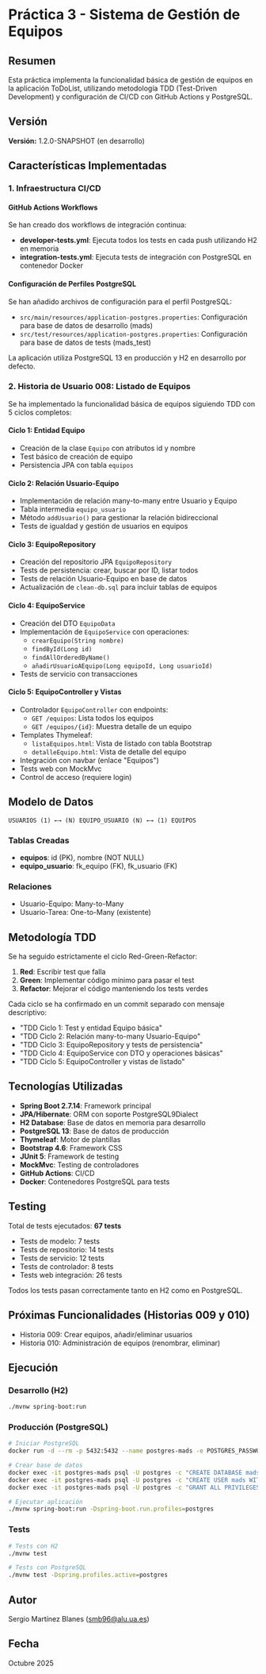 # Práctica 3 - Sistema de Gestión de Equipos

## Resumen

Esta práctica implementa la funcionalidad básica de gestión de equipos en la aplicación ToDoList, utilizando metodología TDD (Test-Driven Development) y configuración de CI/CD con GitHub Actions y PostgreSQL.

## Versión

**Versión:** 1.2.0-SNAPSHOT (en desarrollo)

## Características Implementadas

### 1. Infraestructura CI/CD

#### GitHub Actions Workflows

Se han creado dos workflows de integración continua:

- **developer-tests.yml**: Ejecuta todos los tests en cada push utilizando H2 en memoria
- **integration-tests.yml**: Ejecuta tests de integración con PostgreSQL en contenedor Docker

#### Configuración de Perfiles PostgreSQL

Se han añadido archivos de configuración para el perfil PostgreSQL:
- `src/main/resources/application-postgres.properties`: Configuración para base de datos de desarrollo (mads)
- `src/test/resources/application-postgres.properties`: Configuración para base de datos de tests (mads_test)

La aplicación utiliza PostgreSQL 13 en producción y H2 en desarrollo por defecto.

### 2. Historia de Usuario 008: Listado de Equipos

Se ha implementado la funcionalidad básica de equipos siguiendo TDD con 5 ciclos completos:

#### Ciclo 1: Entidad Equipo
- Creación de la clase `Equipo` con atributos id y nombre
- Test básico de creación de equipo
- Persistencia JPA con tabla `equipos`

#### Ciclo 2: Relación Usuario-Equipo
- Implementación de relación many-to-many entre Usuario y Equipo
- Tabla intermedia `equipo_usuario`
- Método `addUsuario()` para gestionar la relación bidireccional
- Tests de igualdad y gestión de usuarios en equipos

#### Ciclo 3: EquipoRepository
- Creación del repositorio JPA `EquipoRepository`
- Tests de persistencia: crear, buscar por ID, listar todos
- Tests de relación Usuario-Equipo en base de datos
- Actualización de `clean-db.sql` para incluir tablas de equipos

#### Ciclo 4: EquipoService
- Creación del DTO `EquipoData`
- Implementación de `EquipoService` con operaciones:
  - `crearEquipo(String nombre)`
  - `findById(Long id)`
  - `findAllOrderedByName()`
  - `añadirUsuarioAEquipo(Long equipoId, Long usuarioId)`
- Tests de servicio con transacciones

#### Ciclo 5: EquipoController y Vistas
- Controlador `EquipoController` con endpoints:
  - `GET /equipos`: Lista todos los equipos
  - `GET /equipos/{id}`: Muestra detalle de un equipo
- Templates Thymeleaf:
  - `listaEquipos.html`: Vista de listado con tabla Bootstrap
  - `detalleEquipo.html`: Vista de detalle del equipo
- Integración con navbar (enlace "Equipos")
- Tests web con MockMvc
- Control de acceso (requiere login)

## Modelo de Datos

```
USUARIOS (1) ←→ (N) EQUIPO_USUARIO (N) ←→ (1) EQUIPOS
```

### Tablas Creadas

- **equipos**: id (PK), nombre (NOT NULL)
- **equipo_usuario**: fk_equipo (FK), fk_usuario (FK)

### Relaciones

- Usuario-Equipo: Many-to-Many
- Usuario-Tarea: One-to-Many (existente)

## Metodología TDD

Se ha seguido estrictamente el ciclo Red-Green-Refactor:

1. **Red**: Escribir test que falla
2. **Green**: Implementar código mínimo para pasar el test
3. **Refactor**: Mejorar el código manteniendo los tests verdes

Cada ciclo se ha confirmado en un commit separado con mensaje descriptivo:
- "TDD Ciclo 1: Test y entidad Equipo básica"
- "TDD Ciclo 2: Relación many-to-many Usuario-Equipo"
- "TDD Ciclo 3: EquipoRepository y tests de persistencia"
- "TDD Ciclo 4: EquipoService con DTO y operaciones básicas"
- "TDD Ciclo 5: EquipoController y vistas de listado"

## Tecnologías Utilizadas

- **Spring Boot 2.7.14**: Framework principal
- **JPA/Hibernate**: ORM con soporte PostgreSQL9Dialect
- **H2 Database**: Base de datos en memoria para desarrollo
- **PostgreSQL 13**: Base de datos de producción
- **Thymeleaf**: Motor de plantillas
- **Bootstrap 4.6**: Framework CSS
- **JUnit 5**: Framework de testing
- **MockMvc**: Testing de controladores
- **GitHub Actions**: CI/CD
- **Docker**: Contenedores PostgreSQL para tests

## Testing

Total de tests ejecutados: **67 tests**
- Tests de modelo: 7 tests
- Tests de repositorio: 14 tests  
- Tests de servicio: 12 tests
- Tests de controlador: 8 tests
- Tests web integración: 26 tests

Todos los tests pasan correctamente tanto en H2 como en PostgreSQL.

## Próximas Funcionalidades (Historias 009 y 010)

- Historia 009: Crear equipos, añadir/eliminar usuarios
- Historia 010: Administración de equipos (renombrar, eliminar)

## Ejecución

### Desarrollo (H2)
```bash
./mvnw spring-boot:run
```

### Producción (PostgreSQL)
```bash
# Iniciar PostgreSQL
docker run -d --rm -p 5432:5432 --name postgres-mads -e POSTGRES_PASSWORD=mads postgres:13

# Crear base de datos
docker exec -it postgres-mads psql -U postgres -c "CREATE DATABASE mads;"
docker exec -it postgres-mads psql -U postgres -c "CREATE USER mads WITH PASSWORD 'mads';"
docker exec -it postgres-mads psql -U postgres -c "GRANT ALL PRIVILEGES ON DATABASE mads TO mads;"

# Ejecutar aplicación
./mvnw spring-boot:run -Dspring-boot.run.profiles=postgres
```

### Tests
```bash
# Tests con H2
./mvnw test

# Tests con PostgreSQL
./mvnw test -Dspring.profiles.active=postgres
```

## Autor

Sergio Martínez Blanes (smb96@alu.ua.es)

## Fecha

Octubre 2025
